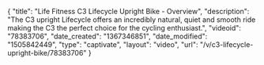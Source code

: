 {
    "title": "Life Fitness C3 Lifecycle Upright Bike - Overview",
    "description": "The C3 upright Lifecycle offers an incredibly natural, quiet and smooth ride making the C3 the perfect choice for the cycling enthusiast.",
    "videoid": "78383706",
    "date_created": "1367346851",
    "date_modified": "1505842449",
    "type": "captivate",
    "layout": "video",
    "url": "\/v\/c3-lifecycle-upright-bike\/78383706"
}